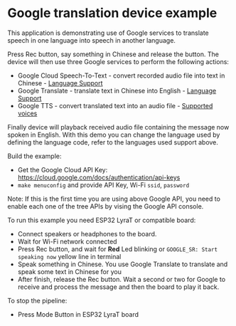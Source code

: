 # Google translation device example

This application is demonstrating use of Google services to translate speech in one language into speech in another language.

Press Rec button, say something in Chinese and release the button. The device will then use three Google services to perform the following actions:

- Google Cloud Speech-To-Text - convert recorded audio file into text in Chinese - [Language Support](https://cloud.google.com/speech-to-text/docs/languages)
- Google Translate - translate text in Chinese into English - [Language Support](https://cloud.google.com/translate/docs/languages)
- Google TTS - convert translated text into an audio file - [Supported voices](https://cloud.google.com/text-to-speech/docs/voices)

Finally device will playback received audio file containing the message now spoken in English. With this demo you can change the language used by defining the language code, refer to the languages used support above.

Build the example:
- Get the Google Cloud API Key: https://cloud.google.com/docs/authentication/api-keys 
- `make menuconfig` and provide API Key, Wi-Fi `ssid`, `password`

Note: If this is the first time you are using above Google API, you need to enable each one of the tree APIs by vising the Google API console.

To run this example you need ESP32 LyraT or compatible board:
 - Connect speakers or headphones to the board. 
 - Wait for Wi-Fi network connected
 - Press Rec button, and wait for **Red** Led blinking or `GOOGLE_SR: Start speaking now` yellow line in terminal
 - Speak something in Chinese. You use Google Translate to translate and speak some text in Chinese for you
 - After finish, release the Rec button. Wait a second or two for Google to receive and process the message and then the board to play it back.

To stop the pipeline:
 - Press Mode Button in ESP32 LyraT board 
